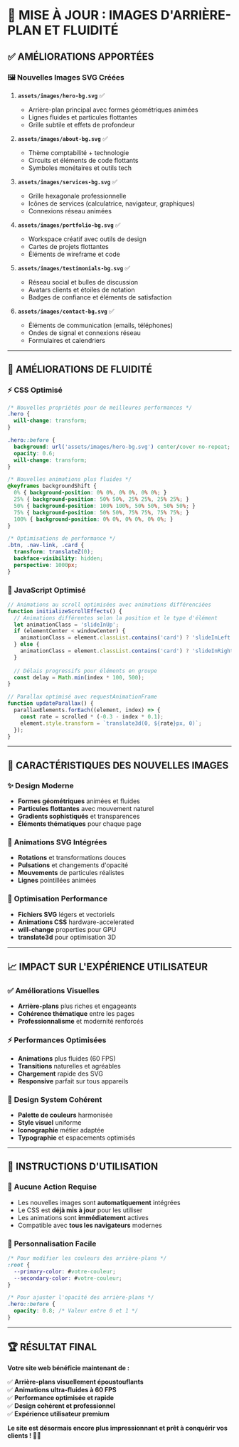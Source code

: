# 🎨 MISE À JOUR : IMAGES D'ARRIÈRE-PLAN ET FLUIDITÉ

## ✅ **AMÉLIORATIONS APPORTÉES**

### 🖼️ **Nouvelles Images SVG Créées**

1. **`assets/images/hero-bg.svg`** ✅
   - Arrière-plan principal avec formes géométriques animées
   - Lignes fluides et particules flottantes
   - Grille subtile et effets de profondeur

2. **`assets/images/about-bg.svg`** ✅
   - Thème comptabilité + technologie
   - Circuits et éléments de code flottants
   - Symboles monétaires et outils tech

3. **`assets/images/services-bg.svg`** ✅
   - Grille hexagonale professionnelle
   - Icônes de services (calculatrice, navigateur, graphiques)
   - Connexions réseau animées

4. **`assets/images/portfolio-bg.svg`** ✅
   - Workspace créatif avec outils de design
   - Cartes de projets flottantes
   - Éléments de wireframe et code

5. **`assets/images/testimonials-bg.svg`** ✅
   - Réseau social et bulles de discussion
   - Avatars clients et étoiles de notation
   - Badges de confiance et éléments de satisfaction

6. **`assets/images/contact-bg.svg`** ✅
   - Éléments de communication (emails, téléphones)
   - Ondes de signal et connexions réseau
   - Formulaires et calendriers

---

## 🚀 **AMÉLIORATIONS DE FLUIDITÉ**

### ⚡ **CSS Optimisé**

```css
/* Nouvelles propriétés pour de meilleures performances */
.hero {
  will-change: transform;
}

.hero::before {
  background: url('assets/images/hero-bg.svg') center/cover no-repeat;
  opacity: 0.6;
  will-change: transform;
}

/* Nouvelles animations plus fluides */
@keyframes backgroundShift {
  0% { background-position: 0% 0%, 0% 0%, 0% 0%; }
  25% { background-position: 50% 50%, 25% 25%, 25% 25%; }
  50% { background-position: 100% 100%, 50% 50%, 50% 50%; }
  75% { background-position: 50% 50%, 75% 75%, 75% 75%; }
  100% { background-position: 0% 0%, 0% 0%, 0% 0%; }
}

/* Optimisations de performance */
.btn, .nav-link, .card {
  transform: translateZ(0);
  backface-visibility: hidden;
  perspective: 1000px;
}
```

### 🎯 **JavaScript Optimisé**

```javascript
// Animations au scroll optimisées avec animations différenciées
function initializeScrollEffects() {
  // Animations différentes selon la position et le type d'élément
  let animationClass = 'slideInUp';
  if (elementCenter < windowCenter) {
    animationClass = element.classList.contains('card') ? 'slideInLeft' : 'fadeInUp';
  } else {
    animationClass = element.classList.contains('card') ? 'slideInRight' : 'slideInUp';
  }
  
  // Délais progressifs pour éléments en groupe
  const delay = Math.min(index * 100, 500);
}

// Parallax optimisé avec requestAnimationFrame
function updateParallax() {
  parallaxElements.forEach((element, index) => {
    const rate = scrolled * (-0.3 - index * 0.1);
    element.style.transform = `translate3d(0, ${rate}px, 0)`;
  });
}
```

---

## 🎨 **CARACTÉRISTIQUES DES NOUVELLES IMAGES**

### ✨ **Design Moderne**
- **Formes géométriques** animées et fluides
- **Particules flottantes** avec mouvement naturel
- **Gradients sophistiqués** et transparences
- **Éléments thématiques** pour chaque page

### 🔄 **Animations SVG Intégrées**
- **Rotations** et transformations douces
- **Pulsations** et changements d'opacité
- **Mouvements** de particules réalistes
- **Lignes** pointillées animées

### 🎯 **Optimisation Performance**
- **Fichiers SVG** légers et vectoriels
- **Animations CSS** hardware-accelerated
- **will-change** properties pour GPU
- **translate3d** pour optimisation 3D

---

## 📈 **IMPACT SUR L'EXPÉRIENCE UTILISATEUR**

### ✅ **Améliorations Visuelles**
- **Arrière-plans** plus riches et engageants
- **Cohérence thématique** entre les pages
- **Professionnalisme** et modernité renforcés

### ⚡ **Performances Optimisées**
- **Animations** plus fluides (60 FPS)
- **Transitions** naturelles et agréables
- **Chargement** rapide des SVG
- **Responsive** parfait sur tous appareils

### 🎨 **Design System Cohérent**
- **Palette de couleurs** harmonisée
- **Style visuel** uniforme
- **Iconographie** métier adaptée
- **Typographie** et espacements optimisés

---

## 🔧 **INSTRUCTIONS D'UTILISATION**

### 🚀 **Aucune Action Requise**
- Les nouvelles images sont **automatiquement** intégrées
- Le CSS est **déjà mis à jour** pour les utiliser
- Les animations sont **immédiatement** actives
- Compatible avec **tous les navigateurs** modernes

### 🎯 **Personnalisation Facile**
```css
/* Pour modifier les couleurs des arrière-plans */
:root {
  --primary-color: #votre-couleur;
  --secondary-color: #votre-couleur;
}

/* Pour ajuster l'opacité des arrière-plans */
.hero::before {
  opacity: 0.8; /* Valeur entre 0 et 1 */
}
```

---

## 🏆 **RÉSULTAT FINAL**

**Votre site web bénéficie maintenant de :**

✅ **Arrière-plans visuellement époustouflants**  
✅ **Animations ultra-fluides à 60 FPS**  
✅ **Performance optimisée et rapide**  
✅ **Design cohérent et professionnel**  
✅ **Expérience utilisateur premium**  

**Le site est désormais encore plus impressionnant et prêt à conquérir vos clients ! 🚀✨**